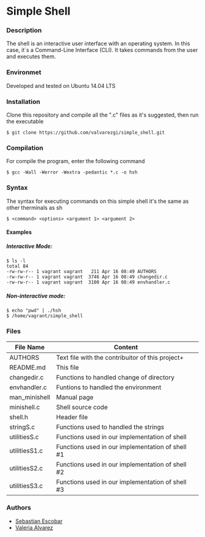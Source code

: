 # Simple Shell

### Description
The shell is an interactive user interface with an operating system. In this case, it´s a Command-Line Interface (CLI). It takes commands from the user and executes them. 

### Environmet
Developed and tested on Ubuntu 14.04 LTS

### Installation
Clone this repository and compile all the ".c" files as it's suggested, then run the executable

`$ git clone https://github.com/valvarezgi/simple_shell.git`

### Compilation
For compile the program, enter the following command

`$ gcc -Wall -Werror -Wextra -pedantic *.c -o hsh`

### Syntax
The syntax for executing commands on this simple shell it's the same as other therminals as sh

`$ <command> <options> <argument 1> <argument 2> `

#### Examples
##### Interactive Mode:

    $ ls -l
    total 84
    -rw-rw-r-- 1 vagrant vagrant   211 Apr 16 08:49 AUTHORS
    -rw-rw-r-- 1 vagrant vagrant  3746 Apr 16 08:49 changedir.c
    -rw-rw-r-- 1 vagrant vagrant  3100 Apr 16 08:49 envhandler.c


##### Non-interactive mode:

    $ echo "pwd" | ./hsh
    $ /home/vagrant/simple_shell

### Files
|File  Name | Content   |
| ------------ | ------------ |
|  AUTHORS | Text file with the contribuitor of this project+  |
|  README.md |  This file  |
|  changedir.c |  Functions to handled change of directory |
|  envhandler.c | Funtions to handled the environment |
|  man_minishell | Manual page   |
|  minishell.c  | Shell source code  |
|  shell.h  |  Header file |
|  stringS.c |  Functions used to handled the strings |
|  utilitiesS.c | Functions used in our implementation of shell  |
|  utilitiesS1.c | Functions used in our implementation of shell #1 |
|  utilitiesS2.c | Functions used in our implementation of shell #2 |
|  utilitiesS3.c | Functions used in our implementation of shell #3   |

### Authors
- [Sebastian Escobar](https://github.com/Katorea132 "Sebastian Escobar")
- [Valeria Alvarez](https://github.com/valvarezgi/ "Valeria Alvarez")